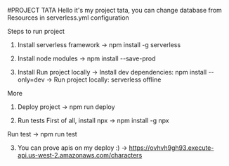 #PROJECT TATA
Hello it's my project tata, you can change database from Resources in serverless.yml configuration

Steps to run project
1. Install serverless framework
-> npm install -g serverless

2. Install node modules
-> npm install --save-prod

3. Install Run project locally
-> Install dev dependencies: npm install --only=dev
-> Run project locally: serverless offline

More
1. Deploy project
-> npm run deploy

2. Run tests
First of all, install npx
-> npm install -g npx

Run test
-> npm run test

3. You can prove apis on my deploy :)
-> https://ovhvh9gh93.execute-api.us-west-2.amazonaws.com/characters